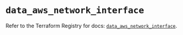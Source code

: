 # `data_aws_network_interface`

Refer to the Terraform Registry for docs: [`data_aws_network_interface`](https://registry.terraform.io/providers/hashicorp/aws/6.5.0/docs/data-sources/network_interface).

